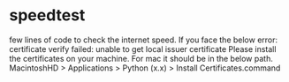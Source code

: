 # speedtest
few lines of code to check the internet speed. 
If you face the below error:
certificate verify failed: unable to get local issuer certificate 
Please install the certificates on your machine. 
For mac it should be in the below path. 
MacintoshHD > Applications > Python (x.x) > Install Certificates.command
